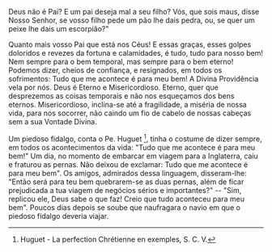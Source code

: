 Deus não é Pai? E um pai deseja mal a seu filho? Vós, que sois maus, disse Nosso Senhor, se vosso filho pede um pão lhe dais pedra, ou, se quer um peixe lhe dais um escorpião?"

Quanto mais vosso Pai que está nos Céus! E essas graças, esses golpes doloridos e revezes da fortuna e calamidades, é tudo, tudo para nosso bem! Nem sempre para o bem temporal, mas sempre para o bem eterno! Podemos dizer, cheios de confiança, e resignados, em todos os sofrimentos: Tudo que me acontece é para meu bem! A Divina Providência vela por nós. Deus é Eterno e Misericordioso. Eterno, quer que desprezemos as coisas temporais e não nos esqueçamos dos bens eternos. Misericordioso, inclina-se até a fragilidade, a miséria de nossa vida, para nos socorrer, não caindo um fio de cabelo de nossas cabeças sem a sua Vontade Divina.

Um piedoso fidalgo, conta o Pe. Huguet [^1], tinha o costume de dizer sempre, em todos os acontecimentos da vida: "Tudo que me acontece é para meu bem!" Um dia, no momento de embarcar em viagem para a Inglaterra, caiu e fraturou as pernas. Não deixou de exclamar: Tudo que me acontece é para meu bem". Os amigos, admirados dessa linguagem, disseram-lhe: "Então será para teu bem quebrarem-se as duas pernas, além de ficar prejudicada a tua viagem de negócios sérios e importantes?" -- "Sim, replicou ele, Deus sabe o que faz! Creio que tudo aconteceu para meu bem". Poucos dias depois se soube que naufragara o navio em que o piedoso fidalgo deveria viajar.

[^1]: Huguet - La perfection Chrétienne en exemples, S. C. V.